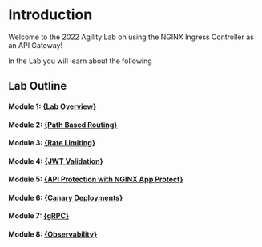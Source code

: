# Introduction

Welcome to the 2022 Agility Lab on using the NGINX Ingress Controller as an API Gateway!

In the Lab you will learn about the following

## Lab Outline

#### Module 1: [{Lab Overview}](module1/readme.md)

#### Module 2: [{Path Based Routing}](module2/readme.md)
#### Module 3: [{Rate Limiting}](module3/readme.md)

#### Module 4: [{JWT Validation}](module4/readme.md)
#### Module 5: [{API Protection with NGINX App Protect}](module5/readme.md)

#### Module 6: [{Canary Deployments}](module6/readme.md)
#### Module 7: [{gRPC}](module7/readme.md)

#### Module 8: [{Observability}](module8/readme.md)

